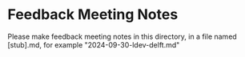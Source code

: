# Feedback Meeting Notes

Please make feedback meeting notes in this directory, in a file named [stub].md, for example "2024-09-30-ldev-delft.md"
